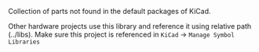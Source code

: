 Collection of parts not found in the default packages of KiCad.

Other hardware projects use this library and reference it using relative path (../libs).  Make sure this project is referenced in `KiCad` -> `Manage Symbol Libraries`

